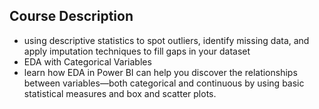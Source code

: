 ## Course Description
- using descriptive statistics to spot outliers, identify missing data, and apply imputation techniques to fill gaps in your dataset
- EDA with Categorical Variables
- learn how EDA in Power BI can help you discover the relationships between variables—both categorical and continuous by using basic statistical measures and box and scatter plots.


